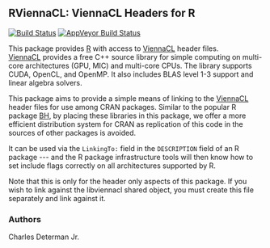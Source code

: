 ## RViennaCL: ViennaCL Headers for R  
[![Build Status](https://travis-ci.org/cdeterman/RViennaCL.svg)](https://travis-ci.org/cdeterman/RViennaCL) [![AppVeyor Build Status](https://ci.appveyor.com/api/projects/status/github/cdeterman/RViennaCL?branch=master)](https://ci.appveyor.com/project/cdeterman/RViennaCL)

This package provides [R](http://www.r-project.org) with access to
[ViennaCL](http://viennacl.sourceforge.net/) header files.  
[ViennaCL](http://viennacl.sourceforge.net/) provides a free C++ source 
library for simple computing on multi-core architectures (GPU, MIC) and
multi-core CPUs.  The library supports CUDA, OpenCL, and OpenMP.  It also
includes BLAS level 1-3 support and linear algebra solvers.

This package aims to provide a simple means of linking to the 
[ViennaCL](http://viennacl.sourceforge.net/) header files for use among CRAN
packages. Similar to the popular R package [BH](http://cran.r-project.org/web/packages/BH/index.html), 
by placing these libraries in this package, we offer a more
efficient distribution system for CRAN as replication of this code in the
sources of other packages is avoided.

It can be used via the `LinkingTo:` field in the `DESCRIPTION` field of an R
package --- and the R package infrastructure tools will then know how to set
include flags correctly on all architectures supported by R.

Note that this is only for the header only aspects of this package. If you wish
to link against the libviennacl shared object, you must create this file
separately and link against it. 

### Authors 

Charles Determan Jr.

